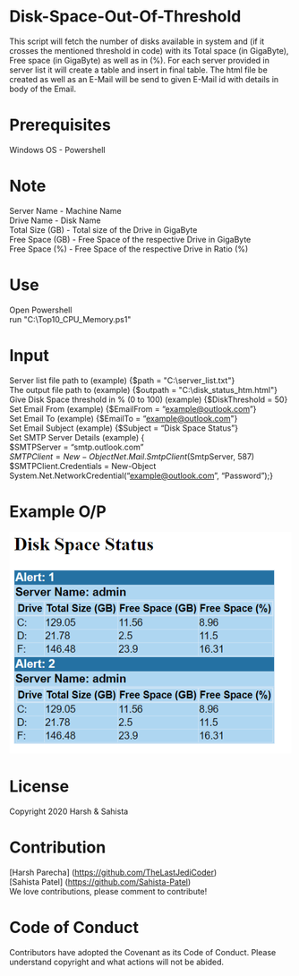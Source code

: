 # Disk-Space-Out-Of-Threshold

This script will fetch the number of disks available in system and  (if it crosses the mentioned threshold in code) with its Total space (in GigaByte), Free space (in GigaByte) as well as in (%). For each server provided in server list it will create a table and insert in final table. The html file be created as well as an E-Mail will be send to given E-Mail id with details in body of the Email.

# Prerequisites

Windows OS - Powershell

# Note

Server Name - Machine Name<br>
Drive Name - Disk Name<br>
Total Size (GB) - Total size of the Drive in GigaByte<br>
Free Space (GB) - Free Space of the respective Drive in GigaByte<br>
Free Space (%) - Free Space of the respective Drive in Ratio (%)<br>

# Use

Open Powershell<br>
run "C:\Top10_CPU_Memory.ps1"

# Input
Server list file path to (example) {$path = "C:\server_list.txt"}<br>
The output file path to (example) {$outpath = "C:\disk_status_htm.html"}<br>
Give Disk Space threshold in % (0 to 100) (example) {$DiskThreshold = 50}<br>
Set Email From (example) {$EmailFrom = “example@outlook.com”}<br>
Set Email To (example) {$EmailTo = “example@outlook.com"}<br>
Set Email Subject (example) {$Subject = “Disk Space Status”}<br>
Set SMTP Server Details (example) {<br> 
$SMTPServer = “smtp.outlook.com” <br>
$SMTPClient = New-Object Net.Mail.SmtpClient($SmtpServer, 587)<br>
$SMTPClient.Credentials = New-Object System.Net.NetworkCredential(“example@outlook.com”, “Password”);}


# Example O/P
![alt text](https://github.com/Sahista-Patel/Disk-Space-Out-Of-Threshold/blob/Powershell/disk_space.PNG)


# License
Copyright 2020 Harsh & Sahista

# Contribution
[Harsh Parecha] (https://github.com/TheLastJediCoder)<br>
[Sahista Patel] (https://github.com/Sahista-Patel)<br>
We love contributions, please comment to contribute!

# Code of Conduct
Contributors have adopted the Covenant as its Code of Conduct. Please understand copyright and what actions will not be abided.
